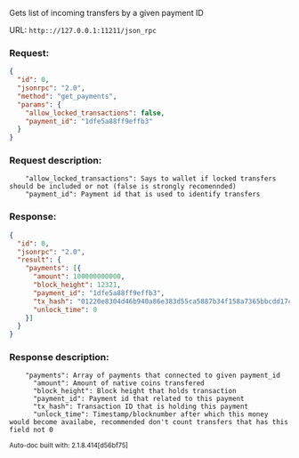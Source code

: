 Gets list of incoming transfers by a given payment ID

URL: ```http:://127.0.0.1:11211/json_rpc```
### Request: 
```json
{
  "id": 0,
  "jsonrpc": "2.0",
  "method": "get_payments",
  "params": {
    "allow_locked_transactions": false,
    "payment_id": "1dfe5a88ff9effb3"
  }
}
```
### Request description: 
```
    "allow_locked_transactions": Says to wallet if locked transfers should be included or not (false is strongly recomennded)
    "payment_id": Payment id that is used to identify transfers

```
### Response: 
```json
{
  "id": 0,
  "jsonrpc": "2.0",
  "result": {
    "payments": [{
      "amount": 100000000000,
      "block_height": 12321,
      "payment_id": "1dfe5a88ff9effb3",
      "tx_hash": "01220e8304d46b940a86e383d55ca5887b34f158a7365bbcdd17c5a305814a93",
      "unlock_time": 0
    }]
  }
}
```
### Response description: 
```
    "payments": Array of payments that connected to given payment_id
      "amount": Amount of native coins transfered
      "block_height": Block height that holds transaction
      "payment_id": Payment id that related to this payment
      "tx_hash": Transaction ID that is holding this payment
      "unlock_time": Timestamp/blocknumber after which this money would become availabe, recommended don't count transfers that has this field not 0

```
<sub>Auto-doc built with: 2.1.8.414[d56bf75]</sub>